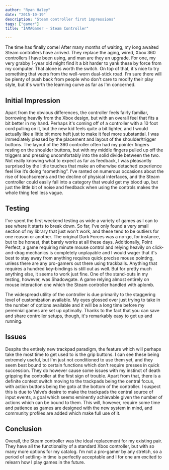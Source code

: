 ```yaml
---
author: "Ryan Haley"
date: "2015-10-19"
description: "Steam controller first impressions"
tags: ["gamer"]
title: "IAMAGamer - Steam Controller"

---
```

The time has finally come! After many months of waiting, my long awaited Steam controllers have arrived. They replace the aging, wired, Xbox 360 controllers I have been using, and man are they an upgrade. For one, my very grabby 1-year old might find it a bit harder to yank these by force from my computer. That alone is worth the switch. On top of that, it's nice to try something that veers from the well-worn dual-stick road. I'm sure there will be plenty of push back from people who don't care to modify their play style, but it's worth the learning curve as far as I'm concerned.

Initial Impression
---

Apart from the obvious differences, the controller feels fairly familiar, borrowing heavily from the Xbox design, but with an overall feel that fits a bit better in my hand. Perhaps it's coming off of a controller with a 10 foot cord pulling on it, but the new kid feels quite a bit lighter, and I would actually like a little bit more heft just to make it feel more substantial. I was immediately pleased by  the placement and layout of the shoulder/trigger buttons. The layout of the 360 controller often had my pointer fingers resting on the shoulder buttons, but with my middle fingers pulled up off the triggers and pressing uncomfortably into the solid divide between the two. Not really knowing what to expect as far as feedback, I was pleasantly surprised by the little touches that make an otherwise detached experience feel like it’s doing “something”. I’ve ranted on numerous occasions about the rise of touchscreens and the decline of physical interfaces, and the Steam controller could easily fall into a category that would get my blood up, but just the little bit of noise and feedback when using the controls makes the whole thing feel less vague.

Testing
---

I've spent the first weekend testing as wide a variety of games as I can to see where it starts to break down. So far, I've only found a very small section of my library that just won't work, and these tend to be outliers for one reason or another. The original Dark Forces was a no-go, for instance, but to be honest, that barely works at all these days. Additionally, Point Perfect, a game requiring minute mouse control and relying heavily on click-and-drag mechanics is completely unplayable and I would wager that it's best to stay away from anything requires quick precise mouse pointing, unless there are any pro-gamers out there using trackballs. Anything that requires a hundred key-bindings is still out as well. But for pretty much anything else, it seems to work just fine. One of the stand-outs in my testing, however, was Shadowgate. A game relying almost entirely on mouse interaction one which the Steam controller handled with aplomb.

The widespread utility of the controller is due primarily to the staggering level of customization available. My eyes glossed over just trying to take in the number of options available and it will be a long time before my perennial games are set up optimally. Thanks to the fact that you can save and share controller setups, though, it's remarkably easy to get up and running.

Issues
---

Despite the entirely new trackpad paradigm, the feature which will perhaps take the most time to get used to is the grip buttons. I can see these being extremely useful, but I'm just not conditioned to use them yet, and they seem best bound to certain functions which don't require presses in quick succession. They do however cause some issues with my instinct of death gripping the controller at the first sign of trouble. Apart from that, there is a definite context switch moving to the trackpads being the central focus, with action buttons being the goto at the bottom of the controller. I suspect this is due to Valve’s desire to make the trackpads the central source of input events, a goal which seems eminently achievable given the number of actions which can be bound to them. This will, however, require some time and patience as games are designed with the new system in mind, and community profiles are added which make full use of it.

Conclusion
---

Overall, the Steam controller was the ideal replacement for my existing pair. They have all the functionality of a standard Xbox controller, but with so many more options for my catalog. I’m not a pro-gamer by any stretch, so a period of settling-in time is perfectly acceptable and I for one am excited to relearn how I play games in the future.


